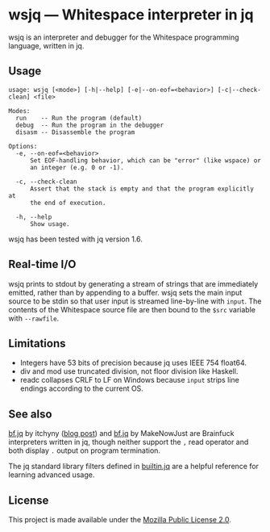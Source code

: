 # wsjq — Whitespace interpreter in jq

wsjq is an interpreter and debugger for the Whitespace programming
language, written in jq.

## Usage

    usage: wsjq [<mode>] [-h|--help] [-e|--on-eof=<behavior>] [-c|--check-clean] <file>

    Modes:
      run    -- Run the program (default)
      debug  -- Run the program in the debugger
      disasm -- Disassemble the program

    Options:
      -e, --on-eof=<behavior>
          Set EOF-handling behavior, which can be "error" (like wspace) or
          an integer (e.g. 0 or -1).

      -c, --check-clean
          Assert that the stack is empty and that the program explicitly at
          the end of execution.

      -h, --help
          Show usage.

wsjq has been tested with jq version 1.6.

## Real-time I/O

wsjq prints to stdout by generating a stream of strings that are
immediately emitted, rather than by appending to a buffer. wsjq sets the
main input source to be stdin so that user input is streamed
line-by-line with `input`. The contents of the Whitespace source file
are then bound to the `$src` variable with `--rawfile`.

## Limitations

- Integers have 53 bits of precision because jq uses IEEE 754 float64.
- div and mod use truncated division, not floor division like Haskell.
- readc collapses CRLF to LF on Windows because `input` strips line
  endings according to the current OS.

## See also

[bf.jq](https://github.com/itchyny/brainfuck/blob/master/bf.jq) by itchyny
([blog post](https://itchyny.medium.com/json-formatter-written-in-jq-b716c281afd7))
and [bf.jq](https://github.com/MakeNowJust/bf.jq/blob/master/bf.jq) by
MakeNowJust are Brainfuck interpreters written in jq, though neither
support the `,` read operator and both display `.` output on program
termination.

The jq standard library filters defined in
[builtin.jq](https://github.com/stedolan/jq/blob/master/src/builtin.jq)
are a helpful reference for learning advanced usage.

## License

This project is made available under the
[Mozilla Public License 2.0](https://mozilla.org/MPL/2.0/).
